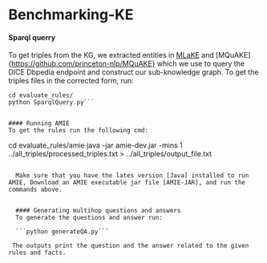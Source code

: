 # Benchmarking-KE

#### Sparql querry
To get triples from the KG, we extracted entities in [MLaKE](https://github.com/Hi-archers/MLaKE/blob/main/dataset/single_hop/en_qa.json) and [MQuAKE]{https://github.com/princeton-nlp/MQuAKE} which we use to query the DICE Dbpedia endpoint and construct our sub-knowledge graph. To get the triples files in the corrected form, run:

```
cd evaluate_rules/
python SparqlQuery.py```


#### Running AMIE
To get the rules run the following cmd:

```
cd evaluate_rules/amie
java -jar amie-dev.jar  -mins 1 ../all_triples/processed_triples.txt > ../all_triples/output_file.txt
```
  
  Make sure that you have the lates version [Java] installed to run AMIE, Download an AMIE executable jar file [AMIE-JAR], and run the commands above.
  
  
  #### Generating multihop questions and answers
  To generate the questions and answer run:
  
  ```python generateQA.py```
  
 The outputs print the question and the answer related to the given rules and facts.
